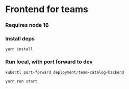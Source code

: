 # Frontend for teams

### Requires node 16

### Install deps
`yarn install`

### Run local, with port forward to dev
`kubectl port-forward deployment/team-catalog-backend`

`yarn run start`
